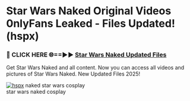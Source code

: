 # Star Wars Naked Original Videos 0nlyFans Leaked - Files Updated! (hspx)

<h3>🔴 CLICK HERE 🌐==►► <a href="https://tinyurl.com/yckcrads" rel="nofollow">Star Wars Naked Updated Files</a></h3>

Get Star Wars Naked and all content. Now you can access all videos and pictures of Star Wars Naked. New Updated Files 2025!

[![hspx](https://i.imgur.com/hpKpOFt.gif)](https://tinyurl.com/yckcrads)
naked star wars cosplay<br>
star wars naked cosplay